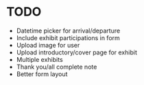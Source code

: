 # TODO

* Datetime picker for arrival/departure
* Include exhibit participations in form
* Upload image for user
* Upload introductory/cover page for exhibit
* Multiple exhibits
* Thank you/all complete note
* Better form layout
